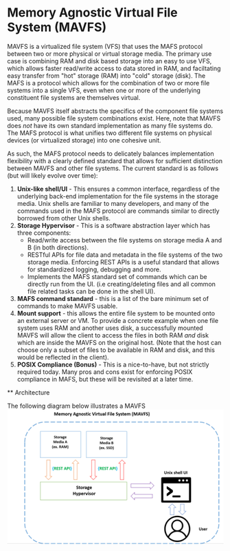# Memory Agnostic Virtual File System (MAVFS) 

MAVFS is a virtualized file system (VFS) that uses the MAFS protocol between two or more physical or virtual storage media. 
The primary use case is combining RAM and disk based storage into an easy to use VFS, which allows faster read/write access to data stored in RAM, 
and faciltating easy transfer from "hot" storage (RAM) into "cold" storage (disk). The MAFS is a protocol which allows for the combination of two or more file systems into a single VFS, even when
one or more of the underlying constituent file systems are themselves virtual. 

Because MAVFS itself abstracts the specifics of the component file systems used, many possible file system combinations exist. Here, note that MAVFS does *not* have its own standard implementation as many file systems do. The MAFS protocol is what unifies two different file systems on physical devices (or virtualized storage) into one cohesive unit.

As such, the MAFS protocol needs to delicately balances implementation flexibility with a clearly defined standard that allows for sufficient distinction between MAVFS and other file systems. The current standard is as follows (but will likely evolve over time): 

1) **Unix-like shell/UI** - This ensures a common interface, regardless of the underlying back-end implementation for the file systems in the storage media. Unix shells are familiar to many developers, and many of the commands used in the MAFS protocol are commands similar to directly borrowed from other Unix shells.
2) **Storage Hypervisor** - This is a software abstraction layer which has three components:
   - Read/write access between the file systems on storage media A and B (in both directions).
   - RESTful APIs for file data and metadata in the file systems of the two storage media. Enforcing REST APIs is a useful standard that allows for standardized logging, debugging and more. 
   - Implements the MAFS standard set of commands which can be directly run from the UI. (i.e creating/deleting files and all common file related tasks can be done in the shell UI).
3) **MAFS command standard** - this is a list of the bare minimum set of commands to make MAVFS usable.
4) **Mount support** - this allows the entire file system to be mounted onto an external server or VM. To provide a concrete example when one file system uses RAM and another uses disk, a successfully mounted MAVFS will allow the client to access the files in both RAM *and* disk which are inside the MAVFS on the original host. (Note that the host can choose only a subset of files to be available in RAM and disk, and this would be reflected in the client).
5) **POSIX Compliance (Bonus)** - This is a nice-to-have, but not strictly required today. Many pros and cons exist for enforcing POSIX compliance in MAFS, but these will be revisited at a later time.



** Architecture

The following diagram below illustrates a MAVFS ![alt text](mavfs_architecture.png)




     
